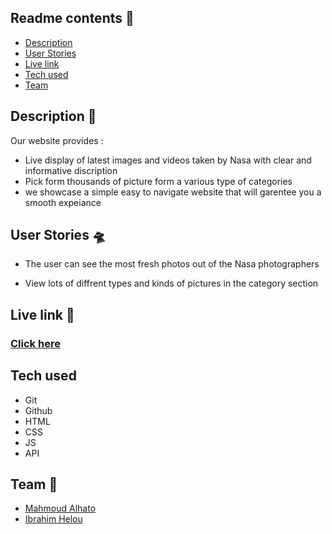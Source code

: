 ## Readme contents :bookmark_tabs: 
* [Description](#Description-)
* [User Stories](#User-Stories-)
* [Live link](#Live-link-)
* [Tech used](#Tech-used-)
* [Team](#Team-)

## Description  :pencil: 
Our website provides :
* Live display of latest images and videos taken by Nasa with clear and informative discription 
* Pick form thousands of picture form a various type of categories
* we showcase a simple easy to navigate website that will garentee you a smooth expeiance 


## User Stories :flying_saucer:
* The user can see the most fresh photos out of the Nasa photographers

* View lots of diffrent types and kinds of pictures in the category section 


## Live link :rocket:
### [Click here](https://gsg-g11.github.io/MI-api-team/)

## Tech used
* Git
* Github
* HTML
* CSS
* JS
* API

## Team :busts_in_silhouette: 
* [Mahmoud Alhato](https://github.com/Mahmoud-Ahmad2)
* [Ibrahim Helou](https://github.com/KAHMOOSHA)
